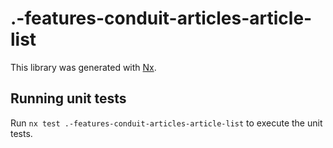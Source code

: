 # .-features-conduit-articles-article-list

This library was generated with [Nx](https://nx.dev).

## Running unit tests

Run `nx test .-features-conduit-articles-article-list` to execute the unit tests.

